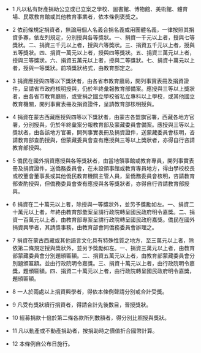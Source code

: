 * 1 凡以私有財產捐助公立或已立案之學校、圖書館、博物館、美術館、體育場、民眾教育館或其他教育事業者，依本條例褒獎之。

* 2 依前條規定捐資者，無論用個人名義合捐名義或用團體名義，一律按照其捐資多寡，依左列規定，分別授與各等獎狀。一、捐資一千元以上者，授與七等獎狀。二、捐資三千元以上者，授與六等獎狀。三、捐資五千元以上者，授與五等獎狀。四、捐資一萬元以上者，授與四等獎狀。五、捐資三萬元以上者，授與三等獎狀。六、捐資五萬元以上者，授與二等獎狀。七、捐資十萬元以上者，授與一等獎狀。前項獎狀格式，由教育部定之。

* 3 捐資應授與四等以下獎狀者，由各省市教育廳局，開列事實表冊及捐資證件，呈請省市政府核明授與，仍於年終彙報教育部備案。應授與三等以上獎狀者，由各省市教育廳局，或受捐之國立學校省私立專科以上學校，或其他國立教育機關，開列事實表冊及捐資證件，呈請教育部核明授與。

* 4 捐資在蒙古西藏應授與四等以下獎狀者，由蒙古各盟旗官署，西藏各地方官署，分別授與，仍於年終彙案分報教育部及蒙藏委員會備案。應授與三等以上獎狀者，由各該地方官署，開列事實表冊及捐資證件，送蒙藏委員會核明，咨請教育部查酌授與，但蒙藏委員會查有應授與三等以上獎狀者，亦得自行咨請教育部授與。

* 5 僑民在國外捐資應授與各等獎狀者，由當地領事館或教育專員，開列事實表冊及捐資證件，送僑務委員會，在未設領事館或教育專員地方，得由學校校長或校董會董事長或其他僑民教育機關主管人員，呈僑務委員會核明，咨請教育部查酌授與，但僑務委員會查有應授與各等獎狀者，亦得自行咨請教育部授與。

* 6 捐資在二十萬元以上者，除授與一等獎狀外，並另予獎勵如左。一、捐資二十萬元以上者，年終由教育部彙案呈請行政院轉呈國民政府明令嘉獎。二、捐資一百萬元以上者，由教育部專案呈請行政院轉呈國民政府嘉獎。僑民在國外捐資興學者，其請獎事務，由教育部會同僑務委員會辦理之。

* 7 捐資在蒙古西藏或其他語言文化具有特殊性質之地方，至三萬元以上者，除依第二條規定授與獎狀外，並另予獎勵如左。一、捐資三萬元以上者，由教育部蒙藏委員會分別題頒匾額。二、捐資五萬元以上者，由教育部蒙藏委員會分別題頒匾額。並由行政院明令嘉獎。三、捐資十萬元以上者，由行政院明令嘉獎，題頒匾額。四、捐資二十萬元以上者，由行政院轉呈國民政府明令嘉獎，題頒匾額。

* 8 一人於兩處以上捐資興學者，得依本條例聲請分別或合計受獎。

* 9 凡受有獎狀續行捐資者，得請合計先後數目，晉授獎狀。

* 10 經募捐款十倍於第二條各款所列數額者，得分別比照授與獎狀。

* 11 凡以動產或不動產捐助者，按捐助時之價值折合國幣計算。

* 12 本條例自公布日施行。

